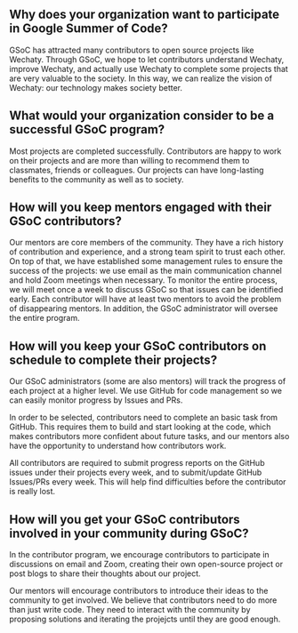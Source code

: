 ## Why does your organization want to participate in Google Summer of Code?

GSoC has attracted many contributors to open source projects like Wechaty. Through GSoC, we hope to let contributors understand Wechaty, improve Wechaty, and actually use Wechaty to complete some projects that are very valuable to the society. In this way, we can realize the vision of Wechaty: our technology makes society better.

## What would your organization consider to be a successful GSoC program?

Most projects are completed successfully. Contributors are happy to work on their projects and are more than willing to recommend them to classmates, friends or colleagues. Our projects can have long-lasting benefits to the community as well as to society.

##  How will you keep mentors engaged with their GSoC contributors? 

Our mentors are core members of the community. They have a rich history of contribution and experience, and a strong team spirit to trust each other. On top of that, we have established some management rules to ensure the success of the projects: we use email as the main communication channel and hold Zoom meetings when necessary. To monitor the entire process, we will meet once a week to discuss GSoC so that issues can be identified early. Each contributor will have at least two mentors to avoid the problem of disappearing mentors. In addition, the GSoC administrator will oversee the entire program.

##  How will you keep your GSoC contributors on schedule to complete their projects? 

Our GSoC administrators (some are also mentors) will track the progress of each project at a higher level. We use GitHub for code management so we can easily monitor progress by Issues and PRs.

In order to be selected, contributors need to complete an basic task from GitHub. This requires them to build and start looking at the code, which makes contributors more confident about future tasks, and our mentors also have the opportunity to understand how contributors work.

All contributors are required to submit progress reports on the GitHub issues under their projects every week, and to submit/update GitHub Issues/PRs every week. This will help find difficulties before the contributor is really lost.

##  How will you get your GSoC contributors involved in your community during GSoC? 

In the contributor program, we encourage contributors to participate in discussions on email and Zoom, creating their own open-source project or post blogs to share their thoughts about our project.

Our mentors will encourage contributors to introduce their ideas to the community to get involved. We believe that contributors need to do more than just write code. They need to interact with the community by proposing solutions and iterating the projejcts until they are good enough.
